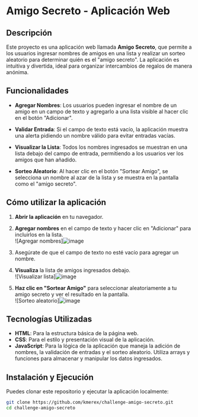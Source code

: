 # Amigo Secreto - Aplicación Web  

## Descripción  

Este proyecto es una aplicación web llamada **Amigo Secreto**, que permite a los usuarios ingresar nombres de amigos en una lista y realizar un sorteo aleatorio para determinar quién es el "amigo secreto". La aplicación es intuitiva y divertida, ideal para organizar intercambios de regalos de manera anónima.  

## Funcionalidades  

- **Agregar Nombres**: Los usuarios pueden ingresar el nombre de un amigo en un campo de texto y agregarlo a una lista visible al hacer clic en el botón "Adicionar".  
  
- **Validar Entrada**: Si el campo de texto está vacío, la aplicación muestra una alerta pidiendo un nombre válido para evitar entradas vacías.  

- **Visualizar la Lista**: Todos los nombres ingresados se muestran en una lista debajo del campo de entrada, permitiendo a los usuarios ver los amigos que han añadido.  

- **Sorteo Aleatorio**: Al hacer clic en el botón "Sortear Amigo", se selecciona un nombre al azar de la lista y se muestra en la pantalla como el "amigo secreto".  

## Cómo utilizar la aplicación  

1. **Abrir la aplicación** en tu navegador.  
2. **Agregar nombres** en el campo de texto y hacer clic en "Adicionar" para incluirlos en la lista.  
   ![Agregar nombres]![image](https://github.com/user-attachments/assets/7c87a092-0a20-42b5-b886-32f54177c961)


3. Asegúrate de que el campo de texto no esté vacío para agregar un nombre.  
4. **Visualiza** la lista de amigos ingresados debajo.  
   ![Visualizar lista]![image](https://github.com/user-attachments/assets/d07900dd-48a2-4b4c-b855-af6bbe1bac8d)


5. **Haz clic en "Sortear Amigo"** para seleccionar aleatoriamente a tu amigo secreto y ver el resultado en la pantalla.  
   ![Sorteo aleatorio]![image](https://github.com/user-attachments/assets/47858430-c53d-4b8a-8472-18db478cc618)




## Tecnologías Utilizadas  

- **HTML**: Para la estructura básica de la página web.  
- **CSS**: Para el estilo y presentación visual de la aplicación.  
- **JavaScript**: Para la lógica de la aplicación que maneja la adición de nombres, la validación de entradas y el sorteo aleatorio. Utiliza arrays y funciones para almacenar y manipular los datos ingresados.  

## Instalación y Ejecución  

Puedes clonar este repositorio y ejecutar la aplicación localmente:  

```bash  
git clone https://github.com/kmerex/challenge-amigo-secreto.git  
cd challenge-amigo-secreto  

